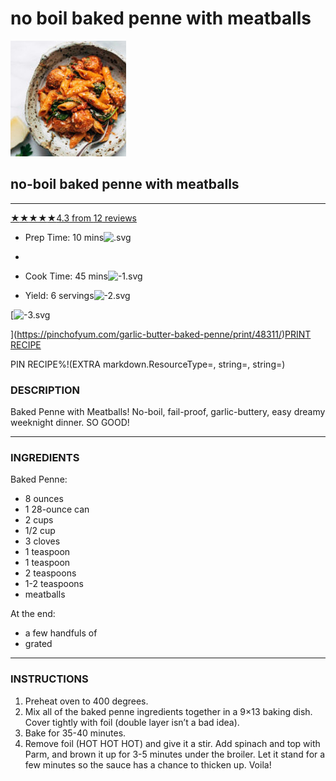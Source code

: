 # no boil baked penne with meatballs

![641cfca1ce4edd09278d0855a8f36e63.jpg](image/641cfca1ce4edd09278d0855a8f36e63.jpg)

## no-boil baked penne with meatballs

---

[★](https://pinchofyum.com/garlic-butter-baked-penne#respond)[★](https://pinchofyum.com/garlic-butter-baked-penne#respond)[★](https://pinchofyum.com/garlic-butter-baked-penne#respond)[★](https://pinchofyum.com/garlic-butter-baked-penne#respond)[★](https://pinchofyum.com/garlic-butter-baked-penne#respond)[4.3](https://pinchofyum.com/garlic-butter-baked-penne#respond)[ from ](https://pinchofyum.com/garlic-butter-baked-penne#respond)[12](https://pinchofyum.com/garlic-butter-baked-penne#respond)[ reviews](https://pinchofyum.com/garlic-butter-baked-penne#respond)

* Prep Time: 10 mins![.svg](image/.svg)

*
* Cook Time: 45 mins![-1.svg](image/-1.svg)

* Yield: 6 servings![-2.svg](image/-2.svg)

[![-3.svg](image/-3.svg)

](https://pinchofyum.com/garlic-butter-baked-penne/print/48311/)[PRINT RECIPE](https://pinchofyum.com/garlic-butter-baked-penne/print/48311/)

PIN RECIPE%!(EXTRA markdown.ResourceType=, string=, string=)

### DESCRIPTION

Baked Penne with Meatballs! No-boil, fail-proof, garlic-buttery, easy dreamy weeknight dinner. SO GOOD! 

---

### INGREDIENTS

Baked Penne:

* 8 ounces
* 1 28-ounce can
* 2 cups
* 1/2 cup
* 3 cloves
* 1 teaspoon
* 1 teaspoon
* 2 teaspoons
* 1-2 teaspoons
* meatballs

At the end:

* a few handfuls of
* grated

---

### INSTRUCTIONS

1. Preheat oven to 400 degrees.
2. Mix all of the baked penne ingredients together in a 9×13 baking dish. Cover tightly with foil (double layer isn’t a bad idea).
3. Bake for 35-40 minutes.
4. Remove foil (HOT HOT HOT) and give it a stir. Add spinach and top with Parm, and brown it up for 3-5 minutes under the broiler. Let it stand for a few minutes so the sauce has a chance to thicken up. Voila!
